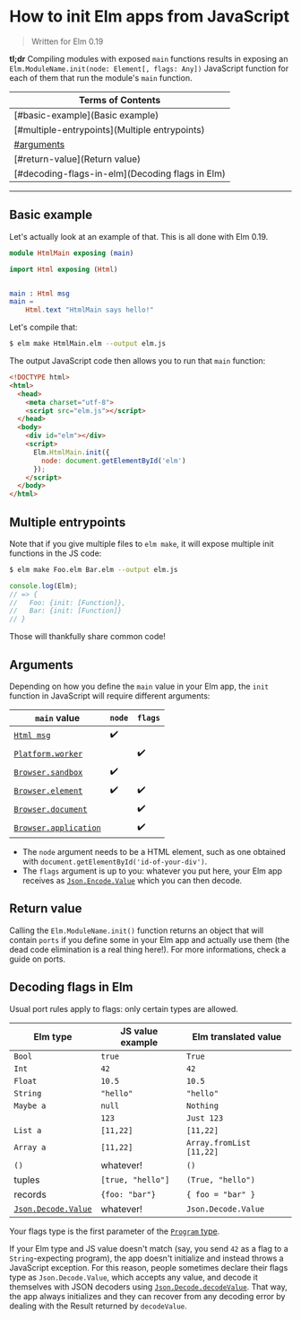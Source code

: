 # How to init Elm apps from JavaScript

> Written for Elm 0.19

**tl;dr** Compiling modules with exposed `main` functions results in exposing an `Elm.ModuleName.init(node: Element[, flags: Any])` JavaScript function for each of them that run the module's `main` function.

| Terms of Contents                               |
| ----------------------------------------------- |
| [#basic-example](Basic example)                 |
| [#multiple-entrypoints](Multiple entrypoints)   |
| [#arguments](Arguments)                         |
| [#return-value](Return value)                   |
| [#decoding-flags-in-elm](Decoding flags in Elm) |

----

## Basic example

Let's actually look at an example of that. This is all done with Elm 0.19.

```elm
module HtmlMain exposing (main)

import Html exposing (Html)


main : Html msg
main =
    Html.text "HtmlMain says hello!"
```

Let's compile that:

```bash
$ elm make HtmlMain.elm --output elm.js
```

The output JavaScript code then allows you to run that `main` function:

```html
<!DOCTYPE html>
<html>
  <head>
    <meta charset="utf-8">
    <script src="elm.js"></script>
  </head>
  <body>
    <div id="elm"></div>
    <script>
      Elm.HtmlMain.init({
        node: document.getElementById('elm')
      });
    </script>
  </body>
</html>
```

## Multiple entrypoints

Note that if you give multiple files to `elm make`, it will expose multiple init functions in the JS code:

```bash
$ elm make Foo.elm Bar.elm --output elm.js
```

```js
console.log(Elm);
// => {
//   Foo: {init: [Function]},
//   Bar: {init: [Function]}
// }
```

Those will thankfully share common code!

## Arguments

Depending on how you define the `main` value in your Elm app, the `init` function in JavaScript will require different arguments:

| `main` value                                                                                          | `node`             | `flags`            |
| ----------------------------------------------------------------------------------------------------- | ------------------ | ------------------ |
| [`Html msg`](https://package.elm-lang.org/packages/elm/html/latest/Html#Html)                         | :heavy_check_mark: |                    |
| [`Platform.worker`](https://package.elm-lang.org/packages/elm/core/latest/Platform#worker)            |                    | :heavy_check_mark: |
| [`Browser.sandbox`](https://package.elm-lang.org/packages/elm/browser/latest/Browser#sandbox)         | :heavy_check_mark: |                    |
| [`Browser.element`](https://package.elm-lang.org/packages/elm/browser/latest/Browser#element)         | :heavy_check_mark: | :heavy_check_mark: |
| [`Browser.document`](https://package.elm-lang.org/packages/elm/browser/latest/Browser#document)       |                    | :heavy_check_mark: |
| [`Browser.application`](https://package.elm-lang.org/packages/elm/browser/latest/Browser#application) |                    | :heavy_check_mark: |

* The `node` argument needs to be a HTML element, such as one obtained with `document.getElementById('id-of-your-div')`.
* The `flags` argument is up to you: whatever you put here, your Elm app receives as [`Json.Encode.Value`](https://package.elm-lang.org/packages/elm/json/latest/Json-Encode#Value) which you can then decode.

## Return value

Calling the `Elm.ModuleName.init()` function returns an object that will contain `ports` if you define some in your Elm app and actually use them (the dead code elimination is a real thing here!). For more informations, check a guide on ports.

## Decoding flags in Elm

Usual port rules apply to flags: only certain types are allowed.

| Elm type            | JS value example  | Elm translated value     |
| ------------------- | ----------------- | ------------------------ |
| `Bool`              | `true`            | `True`                   |
| `Int`               | `42`              | `42`                     |
| `Float`             | `10.5`            | `10.5`                   |
| `String`            | `"hello"`         | `"hello"`                |
| `Maybe a`           | `null`            | `Nothing`                |
|                     | `123`             | `Just 123`               |
| `List a`            | `[11,22]`         | `[11,22]`                |
| `Array a`           | `[11,22]`         | `Array.fromList [11,22]` |
| `()`                | whatever!         | `()`                     |
| tuples              | `[true, "hello"]` | `(True, "hello")`        |
| records             | `{foo: "bar"}`    | `{ foo = "bar" }`        |
| [`Json.Decode.Value`](https://package.elm-lang.org/packages/elm/json/latest/Json-Decode#Value) | whatever! | `Json.Decode.Value` |

Your flags type is the first parameter of the [`Program` type](https://package.elm-lang.org/packages/elm/core/latest/Platform#Program).

If your Elm type and JS value doesn't match (say, you send `42` as a flag to a `String`-expecting program), the app doesn't initialize and instead throws a JavaScript exception. For this reason, people sometimes declare their flags type as `Json.Decode.Value`, which accepts any value, and decode it themselves with JSON decoders using [`Json.Decode.decodeValue`](https://package.elm-lang.org/packages/elm/json/latest/Json-Decode#decodeValue). That way, the app always initializes and they can recover from any decoding error by dealing with the Result returned by `decodeValue`.
